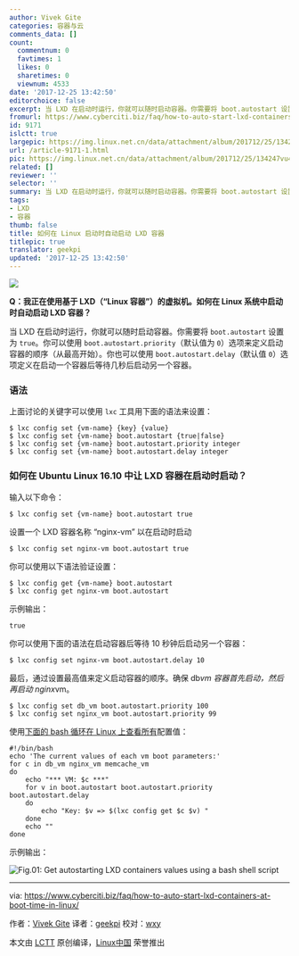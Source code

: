 ```yaml
---
author: Vivek Gite
categories: 容器与云
comments_data: []
count:
  commentnum: 0
  favtimes: 1
  likes: 0
  sharetimes: 0
  viewnum: 4533
date: '2017-12-25 13:42:50'
editorchoice: false
excerpt: 当 LXD 在启动时运行，你就可以随时启动容器。你需要将 boot.autostart 设置为 true。
fromurl: https://www.cyberciti.biz/faq/how-to-auto-start-lxd-containers-at-boot-time-in-linux/
id: 9171
islctt: true
largepic: https://img.linux.net.cn/data/attachment/album/201712/25/134247vu4yiw2jpk1akijw.jpg
url: /article-9171-1.html
pic: https://img.linux.net.cn/data/attachment/album/201712/25/134247vu4yiw2jpk1akijw.jpg.thumb.jpg
related: []
reviewer: ''
selector: ''
summary: 当 LXD 在启动时运行，你就可以随时启动容器。你需要将 boot.autostart 设置为 true。
tags:
- LXD
- 容器
thumb: false
title: 如何在 Linux 启动时自动启动 LXD 容器
titlepic: true
translator: geekpi
updated: '2017-12-25 13:42:50'
---
```


![](https://img.linux.net.cn/data/attachment/album/201712/25/134247vu4yiw2jpk1akijw.jpg)


**Q：我正在使用基于 LXD（“Linux 容器”）的虚拟机。如何在 Linux 系统中启动时自动启动 LXD 容器？**


当 LXD 在启动时运行，你就可以随时启动容器。你需要将 `boot.autostart` 设置为 `true`。你可以使用 `boot.autostart.priority`（默认值为 `0`）选项来定义启动容器的顺序（从最高开始）。你也可以使用 `boot.autostart.delay`（默认值 `0`）选项定义在启动一个容器后等待几秒后启动另一个容器。


### 语法


上面讨论的关键字可以使用 `lxc` 工具用下面的语法来设置：



```
$ lxc config set {vm-name} {key} {value}
$ lxc config set {vm-name} boot.autostart {true|false}
$ lxc config set {vm-name} boot.autostart.priority integer
$ lxc config set {vm-name} boot.autostart.delay integer

```

### 如何在 Ubuntu Linux 16.10 中让 LXD 容器在启动时启动？


输入以下命令：



```
$ lxc config set {vm-name} boot.autostart true

```

设置一个 LXD 容器名称 “nginx-vm” 以在启动时启动



```
$ lxc config set nginx-vm boot.autostart true

```

你可以使用以下语法验证设置：



```
$ lxc config get {vm-name} boot.autostart
$ lxc config get nginx-vm boot.autostart

```

示例输出：



```
true

```

你可以使用下面的语法在启动容器后等待 10 秒钟后启动另一个容器：



```
$ lxc config set nginx-vm boot.autostart.delay 10

```

最后，通过设置最高值来定义启动容器的顺序。确保 db*vm 容器首先启动，然后再启动 nginx*vm。



```
$ lxc config set db_vm boot.autostart.priority 100
$ lxc config set nginx_vm boot.autostart.priority 99

```

使用[下面的 bash 循环在 Linux 上查看所有](https://www.cyberciti.biz/faq/bash-for-loop/)配置值：



```
#!/bin/bash
echo 'The current values of each vm boot parameters:'
for c in db_vm nginx_vm memcache_vm
do
    echo "*** VM: $c ***"
    for v in boot.autostart boot.autostart.priority boot.autostart.delay
    do
        echo "Key: $v => $(lxc config get $c $v) "
    done
    echo ""
done

```

示例输出：


![Fig.01: Get autostarting LXD containers values using a bash shell script](https://img.linux.net.cn/data/attachment/album/201712/25/134251v6wmzhrrsj3cc82z.jpg)




---


via: <https://www.cyberciti.biz/faq/how-to-auto-start-lxd-containers-at-boot-time-in-linux/>


作者：[Vivek Gite](https://www.cyberciti.biz) 译者：[geekpi](https://github.com/geekpi) 校对：[wxy](https://github.com/wxy)


本文由 [LCTT](https://github.com/LCTT/TranslateProject) 原创编译，[Linux中国](https://linux.cn/) 荣誉推出